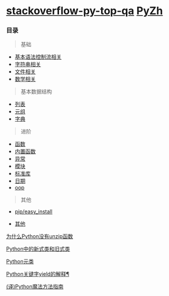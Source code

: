 [stackoverflow-py-top-qa](https://github.com/wklken/stackoverflow-py-top-qa)
[PyZh](https://github.com/MrKiven/PyZh)
=======================

### 目录
> 基础

* [基本语法控制流相关](https://github.com/wklken/stackoverflow-py-top-qa/blob/master/contents/qa-control-flow.md)
* [字符串相关](https://github.com/wklken/stackoverflow-py-top-qa/blob/master/contents/qa-string.md)
* [文件相关](https://github.com/wklken/stackoverflow-py-top-qa/blob/master/contents/qa-file.md)
* [数学相关](https://github.com/wklken/stackoverflow-py-top-qa/blob/master/contents/qa-math.md)


> 基本数据结构

* [列表](https://github.com/wklken/stackoverflow-py-top-qa/blob/master/contents/qa-list.md)
* [元组](https://github.com/wklken/stackoverflow-py-top-qa/blob/master/contents/qa-tuple.md)
* [字典](https://github.com/wklken/stackoverflow-py-top-qa/blob/master/contents/qa-dict.md)

> 进阶

* [函数](https://github.com/wklken/stackoverflow-py-top-qa/blob/master/contents/qa-func.md)
* [内置函数](https://github.com/wklken/stackoverflow-py-top-qa/blob/master/contents/qa-built-in.md)
* [异常](https://github.com/wklken/stackoverflow-py-top-qa/blob/master/contents/qa-exception.md)
* [模块](https://github.com/wklken/stackoverflow-py-top-qa/blob/master/contents/qa-modules.md)
* [标准库](https://github.com/wklken/stackoverflow-py-top-qa/blob/master/contents/qa-std-modules.md)
* [日期](https://github.com/wklken/stackoverflow-py-top-qa/blob/master/contents/qa-datetime.md)
* [oop](https://github.com/wklken/stackoverflow-py-top-qa/blob/master/contents/qa-oop.md)

> 其他

* [pip/easy_install](https://github.com/wklken/stackoverflow-py-top-qa/blob/master/contents/qa-pip-easy_install.md)

* [其他](https://github.com/wklken/stackoverflow-py-top-qa/blob/master/contents/qa-others.md)

[为什么Python没有unzip函数](https://github.com/MrKiven/PyZh/blob/master/docs/python-questions-on-stackoverflow.rst#pythonunzip)

[Python中的新式类和旧式类](https://pyzh.readthedocs.io/en/latest/python-questions-on-stackoverflow.html#python)

[Python元类](https://github.com/MrKiven/PyZh/blob/master/docs/python-questions-on-stackoverflow.rst#metaclass)

[Python关键字yield的解释¶](https://pyzh.readthedocs.io/en/latest/the-python-yield-keyword-explained.html#id8)

[(译)Python魔法方法指南]( https://pyzh.readthedocs.io/en/latest/python-magic-methods-guide.html)